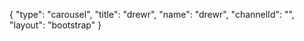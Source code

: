 {
    "type": "carousel",
    "title": "drewr",
    "name": "drewr",
    "channelId": "",
    "layout": "bootstrap"
}